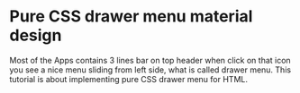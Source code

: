 # Pure CSS drawer menu material design

Most of the Apps contains 3 lines bar on top header when click on that icon you see a nice menu sliding from left side, what is called drawer menu. This tutorial is about implementing pure CSS drawer menu for HTML.
